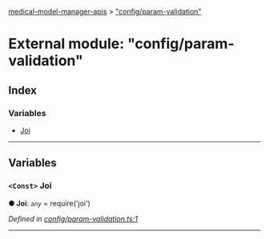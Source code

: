 [medical-model-manager-apis](../README.md) > ["config/param-validation"](../modules/_config_param_validation_.md)

# External module: "config/param-validation"

## Index

### Variables

* [Joi](_config_param_validation_.md#joi)

---

## Variables

<a id="joi"></a>

### `<Const>` Joi

**● Joi**: *`any`* =  require('joi')

*Defined in [config/param-validation.ts:1](https://github.com/drryanjames/medical-model-management-apis/blob/f5b2e31/src/config/param-validation.ts#L1)*

___

